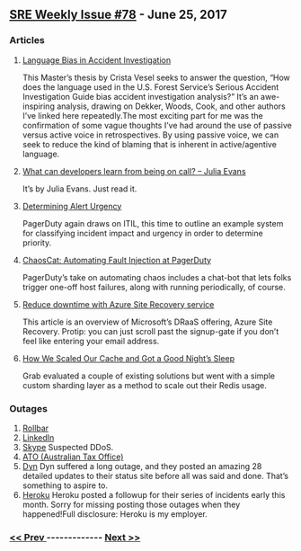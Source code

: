 ## [SRE Weekly Issue #78](https://sreweekly.com/sre-weekly-issue-78/) - June 25, 2017
### Articles

1. [Language Bias in Accident Investigation](http://lup.lub.lu.se/student-papers/record/2971193)

    This Master’s thesis by Crista Vesel seeks to answer the question, “How does the language used in the U.S. Forest Service’s Serious Accident Investigation Guide bias accident investigation analysis?” It’s an awe-inspiring analysis, drawing on Dekker, Woods, Cook, and other authors I’ve linked here repeatedly.The most exciting part for me was the confirmation of some vague thoughts I’ve had around the use of passive versus active voice in retrospectives. By using passive voice, we can seek to reduce the kind of blaming that is inherent in active/agentive language.
1. [What can developers learn from being on call? – Julia Evans](https://jvns.ca/blog/2017/06/18/operate-your-software/?__s=bwykwk1kcceogszq8abt)

    It’s by Julia Evans. Just read it.
1. [Determining Alert Urgency](https://www.pagerduty.com/blog/determining-alert-urgency/)

    PagerDuty again draws on ITIL, this time to outline an example system for classifying incident impact and urgency in order to determine priority.
1. [ChaosCat: Automating Fault Injection at PagerDuty](https://www.pagerduty.com/blog/chaoscat-automating-fault-injection/)

    PagerDuty’s take on automating chaos includes a chat-bot that lets folks trigger one-off host failures, along with running periodically, of course.
1. [Reduce downtime with Azure Site Recovery service](http://searchwindowsserver.techtarget.com/tip/Reduce-downtime-with-Azure-Site-Recovery-service)

    This article is an overview of Microsoft’s DRaaS offering, Azure Site Recovery. Protip: you can just scroll past the signup-gate if you don’t feel like entering your email address.
1. [How We Scaled Our Cache and Got a Good Night’s Sleep](http://engineering.grab.com/how-we-scaled-our-cache-and-got-a-good-nights-sleep)

    Grab evaluated a couple of existing solutions but went with a simple custom sharding layer as a method to scale out their Redis usage.
### Outages

1. [Rollbar](http://status.rollbar.com/incidents/2mwkq3l71yx6)
1. [LinkedIn](http://www.express.co.uk/life-style/science-technology/819699/LinkedIn-down-not-working-UK-US)
1. [Skype](http://www.informationsecuritybuzz.com/expert-comments/microsoft-confirms-skype-outage-global-ddos-attack-suggested/)
    Suspected DDoS.
1. [ATO (Australian Tax Office)](http://www.sbs.com.au/news/article/2017/06/22/tax-office-website-goes-down-again)
1. [Dyn](https://www.dynstatus.com/incidents/1zb4n5qxvn51)
    Dyn suffered a long outage, and they posted an amazing 28 detailed updates to their status site before all was said and done. That’s something to aspire to.
1. [Heroku](https://status.heroku.com/incidents/1182)
    Heroku posted a followup for their series of incidents early this month. Sorry for missing posting those outages when they happened!Full disclosure: Heroku is my employer.

### [ << Prev ](sreweekly-77.md) ------------- [ Next >> ](sreweekly-79.md)